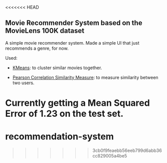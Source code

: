 <<<<<<< HEAD
## Movie Recommender System based on the MovieLens 100K dataset

A simple movie recommender system. Made a simple UI that just recommends a genre, for now.

Used:

* [KMeans](http://scikit-learn.org/stable/modules/generated/sklearn.cluster.KMeans.html): to cluster similar movies together. 

* [Pearson Correlation Similarity Measure](http://en.wikipedia.org/wiki/Pearson_product-moment_correlation_coefficient): to measure similarity between two users. 

Currently getting a Mean Squared Error of 1.23 on the test set.
=======
# recommendation-system
>>>>>>> 3cb0f9feaebb56eeb799d6abb36cc829005a4be5
